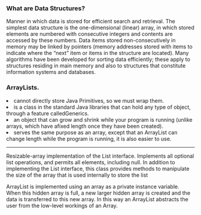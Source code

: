 <h3>What are Data Structures?</h3>
<p>Manner in which data is stored for efficient search and retrieval. The simplest data structure is the one-dimensional (linear) array, in which stored elements are numbered with consecutive integers and contents are accessed by these numbers. Data items stored non-consecutively in memory may be linked by pointers (memory addresses stored with items to indicate where the “next” item or items in the structure are located). Many algorithms have been developed for sorting data efficiently; these apply to structures residing in main memory and also to structures that constitute information systems and databases.</p>  

<h3>ArrayLists.</h3>     
<li> cannot directly store Java Primitives, so we must wrap them.</li>    
<li> is a class in the standard Java libraries that can hold any type of object, through a feature calledGenerics. </li>    
<li> an object that can grow and shrink while your program is running (unlike arrays, which have afixed length once they have been created). </li>     
<li> serves the same purpose as an array, except that an ArrayList can change length while the program is running, it is also easier to use.  </li>   
<hr>
<p>Resizable-array implementation of the List interface. Implements all optional list operations, and permits all elements, including null. In addition to implementing the List interface, this class provides methods to manipulate the size of the array that is used internally to store the list</p>

<p>ArrayList is implemented using an array as a private instance variable. When this hidden array is full, a new larger hidden array is created and the data is transferred to this new array. In this way an ArrayList abstracts the user from the low-level workings of an Array.</p>


